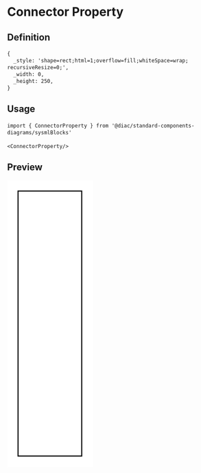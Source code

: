 # Connector Property

## Definition

```
{
  _style: 'shape=rect;html=1;overflow=fill;whiteSpace=wrap;	recursiveResize=0;',
  _width: 0,
  _height: 250,
}
```

## Usage

```
import { ConnectorProperty } from '@diac/standard-components-diagrams/sysmlBlocks'

<ConnectorProperty/>
```

## Preview

<img src="./connector-property.png" width="200"/>
